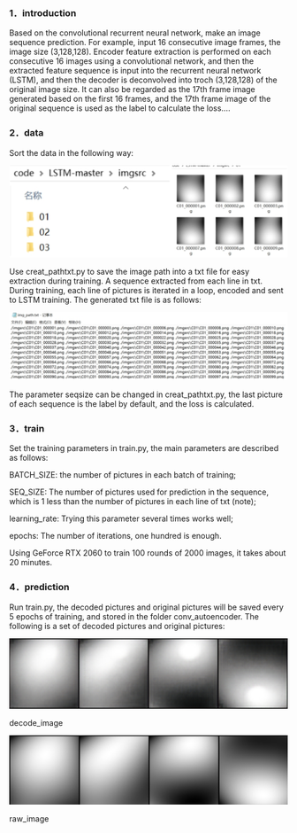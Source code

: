 

### 1．introduction

Based on the convolutional recurrent neural network, make an image sequence prediction. For example, input 16 consecutive image frames, the image size (3,128,128). Encoder feature extraction is performed on each consecutive 16 images using a convolutional network, and then the extracted feature sequence is input into the recurrent neural network (LSTM), and then the decoder is deconvolved into troch (3,128,128) of the original image size. It can also be regarded as the 17th frame image generated based on the first 16 frames, and the 17th frame image of the original sequence is used as the label to calculate the loss....

### 2．data

Sort the data in the following way:

<img src="https://raw.githubusercontent.com/wangyifan2018/cloudimg/master/data20200806181029.png" style="zoom: 50%;" />



Use creat_pathtxt.py to save the image path into a txt file for easy extraction during training. A sequence extracted from each line in txt. During training, each line of pictures is iterated in a loop, encoded and sent to LSTM training. The generated txt file is as follows:

![](https://raw.githubusercontent.com/wangyifan2018/cloudimg/master/data20200806181105.png)

The parameter seqsize can be changed in creat_pathtxt.py, the last picture of each sequence is the label by default, and the loss is calculated.

### 3．train

Set the training parameters in train.py, the main parameters are described as follows:

BATCH_SIZE: the number of pictures in each batch of training;

SEQ_SIZE: The number of pictures used for prediction in the sequence, which is 1 less than the number of pictures in each line of txt (note);

learning_rate: Trying this parameter several times works well;

epochs: The number of iterations, one hundred is enough.

Using GeForce RTX 2060  to train 100 rounds of 2000 images, it takes about 20 minutes.



### 4．prediction

Run train.py, the decoded pictures and original pictures will be saved every 5 epochs of training, and stored in the folder conv_autoencoder. The following is a set of decoded pictures and original pictures:

 

![](https://raw.githubusercontent.com/wangyifan2018/cloudimg/master/data20200806181651.png)

 decode_image

![](https://raw.githubusercontent.com/wangyifan2018/cloudimg/master/data20200806181727.png)

 raw_image

